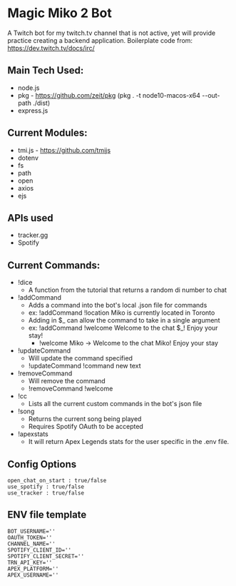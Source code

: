 # Magic Miko 2 Bot
A Twitch bot for my twitch.tv channel that is not active, yet will provide practice creating a backend application.
Boilerplate code from: https://dev.twitch.tv/docs/irc/

## Main Tech Used:
- node.js
- pkg - https://github.com/zeit/pkg (pkg . -t node10-macos-x64 --out-path ./dist)
- express.js

## Current Modules:
- tmi.js - https://github.com/tmijs
- dotenv
- fs
- path
- open
- axios
- ejs

## APIs used
- tracker.gg
- Spotify

## Current Commands:
- !dice
  - A function from the tutorial that returns a random di number to chat
- !addCommand
  - Adds a command into the bot's local .json file for commands
  - ex: !addCommand !location Miko is currently located in Toronto
  - Adding in $_ can allow the command to take in a single argument
  - ex: !addCommand !welcome Welcome to the chat $_! Enjoy your stay!
    - !welcome Miko -> Welcome to the chat Miko! Enjoy your stay
- !updateCommand
  - Will update the command specified
  - !updateCommand !command new text
- !removeCommand
  - Will remove the command
  - !removeCommand !welcome
- !cc
  - Lists all the current custom commands in the bot's json file
- !song
  - Returns the current song being played
  - Requires Spotify OAuth to be accepted
- !apexstats
  - It will return Apex Legends stats for the user specific in the .env file.

## Config Options
~~~~
open_chat_on_start : true/false
use_spotify : true/false
use_tracker : true/false
~~~~

## ENV file template
~~~~
BOT_USERNAME=''
OAUTH_TOKEN=''
CHANNEL_NAME=''
SPOTIFY_CLIENT_ID=''
SPOTIFY_CLIENT_SECRET=''
TRN_API_KEY=''
APEX_PLATFORM=''
APEX_USERNAME=''
~~~~